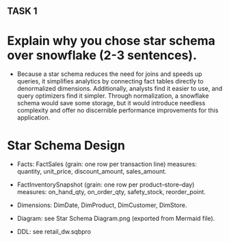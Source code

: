 ## TASK 1
# Explain why you chose star schema over snowflake (2-3 sentences). 
- Because a star schema reduces the need for joins and speeds up queries, it simplifies analytics by connecting fact tables directly to denormalized dimensions.  Additionally, analysts find it easier to use, and query optimizers find it simpler.  Through normalization, a snowflake schema would save some storage, but it would introduce needless complexity and offer no discernible performance improvements for this application.

# Star Schema Design 

- Facts: FactSales (grain: one row per transaction line) measures: quantity, unit_price, discount_amount, sales_amount.

- FactInventorySnapshot (grain: one row per product–store–day) measures: on_hand_qty, on_order_qty, safety_stock, reorder_point.

- Dimensions: DimDate, DimProduct, DimCustomer, DimStore.

- Diagram: see Star Schema Diagram.png (exported from Mermaid file).

- DDL: see retail_dw.sqbpro 

